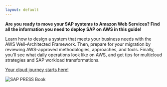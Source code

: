 ```yaml
---
layout: default
---
```


**Are you ready to move your SAP systems to Amazon Web Services? Find all the information you need to deploy SAP on AWS in this guide!**

Learn how to design a system that meets your business needs with the AWS Well-Architected Framework. Then, prepare for your migration by reviewing AWS-approved methodologies, approaches, and tools. Finally, you’ll see what daily operations look like on AWS, and get tips for multicloud strategies and SAP workload transformations. 

[Your cloud journey starts here!](https://www.sap-press.com/sap-on-aws_5776/)



![SAP PRESS Book](https://s3-eu-west-1.amazonaws.com/cover2.galileo-press.de/print/9781493224906_800_2d.png)
 
